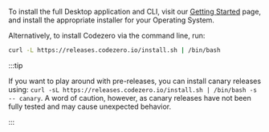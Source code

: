 To install the full Desktop application and CLI, visit our [Getting Started](https://www.codezero.io/get-started) page, and install the appropriate installer for your Operating System.

Alternatively, to install Codezero via the command line, run:

```bash
curl -L https://releases.codezero.io/install.sh | /bin/bash
```

:::tip

If you want to play around with pre-releases, you can install canary releases using: `curl -sL https://releases.codezero.io/install.sh | /bin/bash -s -- canary`. A word of caution, however, as canary releases have not been fully tested and may cause unexpected behavior.

:::
